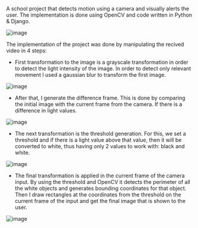 A school project that detects motion using a camera and visually alerts the user.
The implementation is done using OpenCV and code written in Python & Django.

![image](https://github.com/Radu-Maris/CameraDetectionSystem/assets/58084616/bce20c06-a6e7-41fc-be7f-42a783b50df1)

The implementation of the project was done by manipulating the recived video in 4 steps:
* First transformation to the image is a grayscale transformation in order to detect the light intensity of the image. In order to detect only relevant movement I used a gaussian blur to transform the first image.

![image](https://github.com/Radu-Maris/CameraDetectionSystem/assets/58084616/56341c01-0032-44c5-92ba-9c429f6cd415)

* After that, I generate the difference frame. This is done by comparing the initial image with the current frame from the camera. If there is a difference in light values.

![image](https://github.com/Radu-Maris/CameraDetectionSystem/assets/58084616/718d4e77-8eb5-413e-bb9b-de824bc16559)

* The next transformation is the threshold generation. For this, we set a threshold and if there is a light value above that value, then it will be converted to white, thus having only 2 values to work with: black and white.

![image](https://github.com/Radu-Maris/CameraDetectionSystem/assets/58084616/4726b55e-bc06-45d4-8f54-ce01714a808d)

* The final transformation is applied in the current frame of the camera input. By using the threshold and OpenCV it detects the perimeter of all the white objects and generates bounding coordinates for that object. Then I draw rectangles at the coordinates from the threshold on the current frame of the input and get the final image that is shown to the user.

![image](https://github.com/Radu-Maris/CameraDetectionSystem/assets/58084616/cc4005a5-8705-4186-b3d7-fd6bbf89b4cc)
